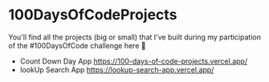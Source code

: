 # 100DaysOfCodeProjects

You'll find all the projects (big or small) that I've built during my participation of the #100DaysOfCode challenge here 🌻

- Count Down Day App https://100-days-of-code-projects.vercel.app/
- lookUp Search App https://lookup-search-app.vercel.app/
